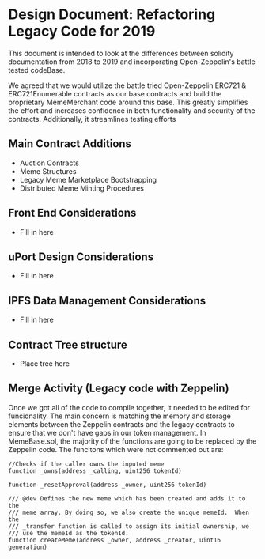  # Design Document: Refactoring Legacy Code for 2019 

This document is intended to look at the differences between solidity documentation from 2018 to 2019 and incorporating Open-Zeppelin's battle tested codeBase.

We agreed that we would utilize the battle tried Open-Zeppelin ERC721 & ERC721Enumerable contracts as our base contracts and build the proprietary MemeMerchant code around this base. This greatly simplifies the effort and increases confidence in both functionality and security of the contracts. Additionally, it streamlines testing efforts 

## Main Contract Additions 

 + Auction Contracts
 + Meme Structures 
 + Legacy Meme Marketplace Bootstrapping 
 + Distributed Meme Minting Procedures 

## Front End Considerations 

 + Fill in here 

## uPort Design Considerations
 
 + Fill in here 

## IPFS Data Management Considerations 

 + Fill in here
 
## Contract Tree structure 

 + Place tree here

## Merge Activity (Legacy code with Zeppelin)
Once we got all of the code to compile together, it needed to be edited for funcionality. The main concern is matching the memory and storage elements between the Zeppelin contracts and the legacy contracts to ensure that we don't have gaps in our token management. In MemeBase.sol, the majority of the functions are going to be replaced by the Zeppelin code. The funcitons which were not commented out are:
 
```solidity
//Checks if the caller owns the inputed meme
function _owns(address _calling, uint256 tokenId) 

function _resetApproval(address _owner, uint256 tokenId)

/// @dev Defines the new meme which has been created and adds it to the
/// meme array. By doing so, we also create the unique memeId.  When the
/// _transfer function is called to assign its initial ownership, we
/// use the memeId as the tokenId.
function createMeme(address _owner, address _creator, uint16 generation)
```

